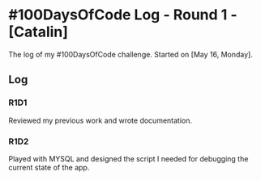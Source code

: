 # #100DaysOfCode Log - Round 1 - [Catalin]

The log of my #100DaysOfCode challenge. Started on [May 16, Monday].

## Log

### R1D1 
Reviewed my previous work and wrote documentation.

### R1D2
Played with MYSQL and designed the script I needed for debugging the current state of the app.